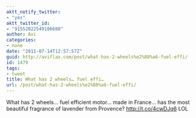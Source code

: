 ```yaml
---
aktt_notify_twitter:
- "yes"
aktt_twitter_id:
- "91552022549106688"
author: Avi
categories:
- none
date: "2011-07-14T12:57:57Z"
guid: http://aviflax.com/post/what-has-2-wheels%e2%80%a6-fuel-effi/
id: 1479
tags:
- tweet
title: What has 2 wheels… fuel effi…
url: /post/what-has-2-wheels%e2%80%a6-fuel-effi/
---
```

What has 2 wheels… fuel efficient motor… made in France… has the most beautiful fragrance of lavender from Provence? <a href="http://t.co/4cwDJq6" rel="nofollow">http://t.co/4cwDJq6</a> LOL